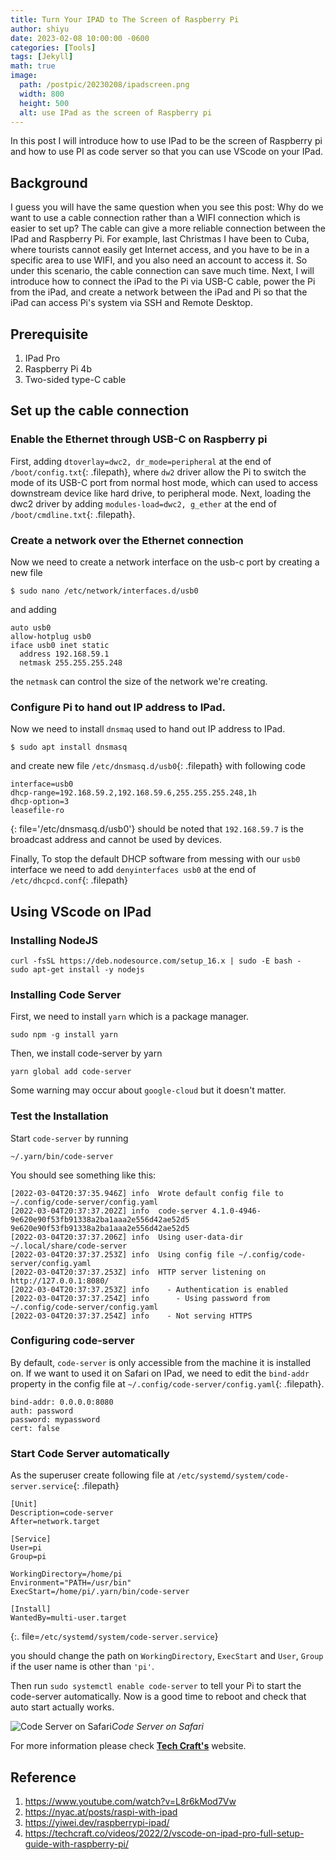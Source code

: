 ```yaml
---
title: Turn Your IPAD to The Screen of Raspberry Pi 
author: shiyu
date: 2023-02-08 10:00:00 -0600 
categories: [Tools]
tags: [Jekyll]
math: true
image:
  path: /postpic/20230208/ipadscreen.png
  width: 800
  height: 500
  alt: use IPad as the screen of Raspberry pi
---
```

In this post I will introduce how to use IPad to be the screen of Raspberry pi and how to use PI as code server so that you can use VScode on your IPad.

## Background
I guess you will have the same question when you see this post: Why do we want to use a cable connection rather than a WIFI connection which is easier to set up? The cable can give a more reliable connection between the IPad and Raspberry Pi. For example, last Christmas I have been to Cuba, where tourists cannot easily get Internet access, and you have to be in a specific area to use WIFI, and you also need an account to access it. So under this scenario, the cable connection can save much time. Next, I will introduce how to connect the iPad to the Pi via USB-C cable, power the Pi from the iPad, and create a network between the iPad and Pi so that the iPad can access Pi's system via SSH and Remote Desktop.


## Prerequisite 
1. IPad Pro
2. Raspberry Pi 4b
3. Two-sided type-C cable

## Set up the cable connection 
### Enable the Ethernet through USB-C on Raspberry pi
First, adding `dtoverlay=dwc2, dr_mode=peripheral` at the end of `/boot/config.txt`{: .filepath}, where `dw2` driver allow the Pi to switch the mode of its USB-C port from normal host mode, which can used to access downstream device like hard drive, to peripheral mode.
Next, loading the dwc2 driver by adding `modules-load=dwc2, g_ether` at the end of `/boot/cmdline.txt`{: .filepath}. 

### Create a network over the Ethernet connection 
Now we need to create a network interface on the usb-c port by creating a new file
```console
$ sudo nano /etc/network/interfaces.d/usb0
```
and adding
```
auto usb0
allow-hotplug usb0
iface usb0 inet static
  address 192.168.59.1
  netmask 255.255.255.248
```
the `netmask` can control the size of the network we're creating. 

### Configure Pi to hand out IP address to IPad.  

Now we need to install `dnsmaq` used to hand out IP address to IPad.
```console
$ sudo apt install dnsmasq
```
and create new file `/etc/dnsmasq.d/usb0`{: .filepath} with following code
```
interface=usb0
dhcp-range=192.168.59.2,192.168.59.6,255.255.255.248,1h
dhcp-option=3
leasefile-ro
```
{: file='/etc/dnsmasq.d/usb0'}
should be noted that `192.168.59.7` is the broadcast address and cannot be used by devices.

Finally, To stop the default DHCP software from messing with our `usb0` interface we need to add `denyinterfaces usb0` at the end of `/etc/dhcpcd.conf`{: .filepath}

## Using VScode on IPad
### Installing NodeJS
```console
curl -fsSL https://deb.nodesource.com/setup_16.x | sudo -E bash -
sudo apt-get install -y nodejs
```

### Installing Code Server 
First, we need to install `yarn` which is a package manager.
```console
sudo npm -g install yarn
```
Then, we install code-server by yarn
```console
yarn global add code-server
```
Some warning may occur about `google-cloud` but it doesn't matter.

### Test the Installation
Start `code-server` by running
```console
~/.yarn/bin/code-server
```
You should see something like this:
```console
[2022-03-04T20:37:35.946Z] info  Wrote default config file to ~/.config/code-server/config.yaml
[2022-03-04T20:37:37.202Z] info  code-server 4.1.0-4946-9e620e90f53fb91338a2ba1aaa2e556d42ae52d5 9e620e90f53fb91338a2ba1aaa2e556d42ae52d5
[2022-03-04T20:37:37.206Z] info  Using user-data-dir ~/.local/share/code-server
[2022-03-04T20:37:37.253Z] info  Using config file ~/.config/code-server/config.yaml
[2022-03-04T20:37:37.253Z] info  HTTP server listening on http://127.0.0.1:8080/ 
[2022-03-04T20:37:37.253Z] info    - Authentication is enabled
[2022-03-04T20:37:37.254Z] info      - Using password from ~/.config/code-server/config.yaml
[2022-03-04T20:37:37.254Z] info    - Not serving HTTPS 
```

### Configuring code-server
By default, `code-server` is only accessible from the machine it is installed on. If we want to used it on Safari on IPad, we need to edit the `bind-addr` property in the config file at `~/.config/code-server/config.yaml`{: .filepath}.

```console
bind-addr: 0.0.0.0:8080
auth: password
password: mypassword
cert: false
```
### Start Code Server automatically
As the superuser create following file at `/etc/systemd/system/code-server.service`{: .filepath}
```console
[Unit]
Description=code-server
After=network.target

[Service]
User=pi 
Group=pi

WorkingDirectory=/home/pi
Environment="PATH=/usr/bin"
ExecStart=/home/pi/.yarn/bin/code-server

[Install]
WantedBy=multi-user.target
```
{:. file=`/etc/systemd/system/code-server.service`}

you should change the path on `WorkingDirectory`, `ExecStart` and `User`, `Group`  if the user name is other than `'pi'`.

Then run `sudo systemctl enable code-server` to tell your Pi to start the code-server automatically. Now is a good time to reboot and check that auto start actually works.

![Code Server on Safari](/postpic/20230208/codeserver.jpeg)_Code Server on Safari_

For more information please check [**Tech Craft's**](https://techcraft.co/videos/2022/2/vscode-on-ipad-pro-full-setup-guide-with-raspberry-pi/) website.



## Reference
1. <https://www.youtube.com/watch?v=L8r6kMod7Vw>
2. <https://nyac.at/posts/raspi-with-ipad>
3. <https://yiwei.dev/raspberrypi-ipad/>
4. <https://techcraft.co/videos/2022/2/vscode-on-ipad-pro-full-setup-guide-with-raspberry-pi/>

